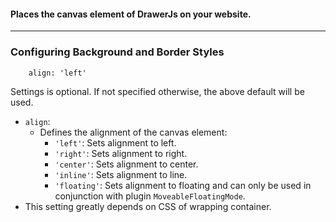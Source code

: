 #### Places the canvas element of DrawerJs on your website. 

***
### Configuring Background and Border Styles
```
    align: 'left'

```
 Settings is optional. If not specified otherwise, the above default will be used. 
* `align`:
    * Defines the alignment of the canvas element: 
        * `'left'`: Sets alignment to left. 
        * `'right'`: Sets alignment to right. 
        * `'center'`: Sets alignment to center. 
        * `'inline'`: Sets alignment to line. 
        * `'floating'`: Sets alignment to floating and can only be used in conjunction with plugin `MoveableFloatingMode`. 
* This setting greatly depends on CSS of wrapping container. 